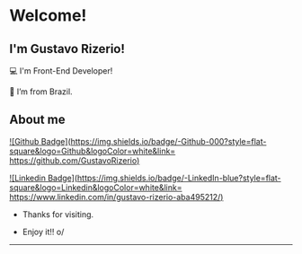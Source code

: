 # Welcome!

 

## I'm Gustavo Rizerio!

 

:computer: I'm Front-End Developer!

:house_with_garden: I’m from Brazil.


## About me

[![Github Badge](https://img.shields.io/badge/-Github-000?style=flat-square&logo=Github&logoColor=white&link= https://github.com/GustavoRizerio)]( https://github.com/GustavoRizerio)

[![Linkedin Badge](https://img.shields.io/badge/-LinkedIn-blue?style=flat-square&logo=Linkedin&logoColor=white&link= https://www.linkedin.com/in/gustavo-rizerio-aba495212/)]( https://www.linkedin.com/in/gustavo-rizerio-aba495212/)



- Thanks for visiting.

- Enjoy it!! o/

----------------------------------------------------------------------------------
